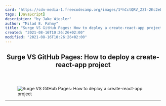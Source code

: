 ```yaml
---
card: "https://cdn-media-1.freecodecamp.org/images/1*hCctQRV_ZZl-2Kc2eLQ0zA.jpeg"
tags: [JavaScript]
description: "by Jake Wiesler"
author: "Milad E. Fahmy"
title: "Surge VS GitHub Pages: How to deploy a create-react-app project"
created: "2021-08-16T10:26:26+02:00"
modified: "2021-08-16T10:26:26+02:00"
---
```

<div class="site-wrapper">
<main id="site-main" class="site-main outer">
<div class="inner">
<article class="post-full post tag-javascript tag-react tag-web-development tag-programming tag-tech ">
<header class="post-full-header">
<h1 class="post-full-title">Surge VS GitHub Pages: How to deploy a create-react-app project</h1>
</header>
<figure class="post-full-image">
<picture>
<source media="(max-width: 700px)" sizes="1px" srcset="data:image/gif;base64,R0lGODlhAQABAIAAAAAAAP///yH5BAEAAAAALAAAAAABAAEAAAIBRAA7 1w">
<source media="(min-width: 701px)" sizes="(max-width: 800px) 400px,
(max-width: 1170px) 700px,
1400px" srcset="https://cdn-media-1.freecodecamp.org/images/1*hCctQRV_ZZl-2Kc2eLQ0zA.jpeg 300w,
https://cdn-media-1.freecodecamp.org/images/1*hCctQRV_ZZl-2Kc2eLQ0zA.jpeg 600w,
https://cdn-media-1.freecodecamp.org/images/1*hCctQRV_ZZl-2Kc2eLQ0zA.jpeg 1000w,
https://cdn-media-1.freecodecamp.org/images/1*hCctQRV_ZZl-2Kc2eLQ0zA.jpeg 2000w">
<img onerror="this.style.display='none'" src="https://cdn-media-1.freecodecamp.org/images/1*hCctQRV_ZZl-2Kc2eLQ0zA.jpeg" alt="Surge VS GitHub Pages: How to deploy a create-react-app project">
</picture>
</figure>
<section class="post-full-content">
<div class="post-content medium-migrated-article">
</div>
<hr>
</section>
</article>
</div>
</main>
</div>
<!-- Google Tag Manager (noscript) -->
<!-- End Google Tag Manager (noscript) -->
